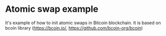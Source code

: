 # Atomic swap example
It's example of how to init atomic swaps in Bitcoin blockchain. It is based on bcoin library (https://bcoin.io/, https://github.com/bcoin-org/bcoin)


